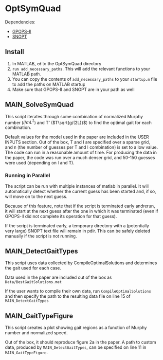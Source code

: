# OptSymQuad

Dependencies:

* [GPOPS-II](http://www.gpops2.com/)
* [SNOPT](https://ampl.com/products/solvers/solvers-we-sell/snopt/)

## Install

1. In MATLAB, `cd` to the OptSymQuad directory
2. `run add_necessary_paths`. This will add the relevant functions to your MATLAB path.
3. You can copy the contents of `add_necessary_paths` to your `startup.m` file to add the paths on MATLAB startup
4. Make sure that GPOPS-II and SNOPT are in your path as well

## MAIN_SolveSymQuad

This script iterates through some combination of normalized Murphy number ($I/mL^2$) and T' ($T\sqrt{g/(2L)}$) to find the optimal gait for each combination.

Default values for the model used in the paper are included
in the USER INPUTS section. Out of the box, T and I are specified over a sparse grid, and n (the number of guesses per T and I combination) is set to a low value. The code can run in a reasonable amount of time. For producing the data in the paper, the code was run over a much denser grid, and 50-150 guesses were used (depending on I and T).

### Running in Parallel
The script can be run with multiple instances of matlab in parallel. It will automatically detect whether the current guess has been started and, if so, will move on to the next guess.

Because of this feature, note that if the script is terminated early andrerun, it will start at the next guess after the one in which it was terminated (even if GPOPS-II did not complete its operation for that guess).

If the script is terminated early, a temporary directory with a (potentially very large) SNOPT text file will remain in pdir. This can be safely deleted manually if the script is not running.

## MAIN_DetectGaitTypes

This script uses data collected by CompileOptimalSolutions and determines the gait used for each case.

Data used in the paper are included out of the box as 
`Data/BestGaitSolutions.mat`

If the user wants to compile their own data, run `CompileOptimalSolutions` and then specify the path to the resulting data file on line 15 of `MAIN_DetectGaitTypes`

## MAIN_GaitTypeFigure

This script creates a plot showing gait regions as a function of Murphy number and normalized speed.

Out of the box, it should reproduce figure 2a in the paper. A path to custom data, produced by `MAIN_DetectGaitTypes`, can be specified on line 11 in `MAIN_GaitTypeFigure`.



